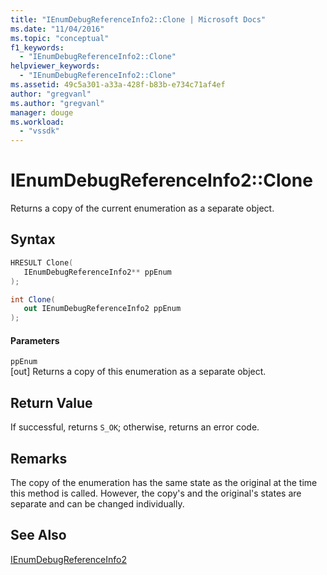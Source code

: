 ```yaml
---
title: "IEnumDebugReferenceInfo2::Clone | Microsoft Docs"
ms.date: "11/04/2016"
ms.topic: "conceptual"
f1_keywords: 
  - "IEnumDebugReferenceInfo2::Clone"
helpviewer_keywords: 
  - "IEnumDebugReferenceInfo2::Clone"
ms.assetid: 49c5a301-a33a-428f-b83b-e734c71af4ef
author: "gregvanl"
ms.author: "gregvanl"
manager: douge
ms.workload: 
  - "vssdk"
---
```

# IEnumDebugReferenceInfo2::Clone
Returns a copy of the current enumeration as a separate object.  
  
## Syntax  
  
```cpp  
HRESULT Clone(  
   IEnumDebugReferenceInfo2** ppEnum  
);  
```  
  
```csharp  
int Clone(  
   out IEnumDebugReferenceInfo2 ppEnum  
);  
```  
  
#### Parameters  
 `ppEnum`  
 [out] Returns a copy of this enumeration as a separate object.  
  
## Return Value  
 If successful, returns `S_OK`; otherwise, returns an error code.  
  
## Remarks  
 The copy of the enumeration has the same state as the original at the time this method is called. However, the copy's and the original's states are separate and can be changed individually.  
  
## See Also  
 [IEnumDebugReferenceInfo2](../../../extensibility/debugger/reference/ienumdebugreferenceinfo2.md)